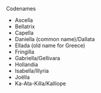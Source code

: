 Codenames

* Ascella
* Bellatrix
* Capella
* Daniella (common name)/Dallata
* Ellada (old name for Greece)
* Fringilla
* Gabriella/Gellivara
* Hollandia
* Isabella/Illyria
* Joëlla
* Ka-Ata-Killa/Kalliope
